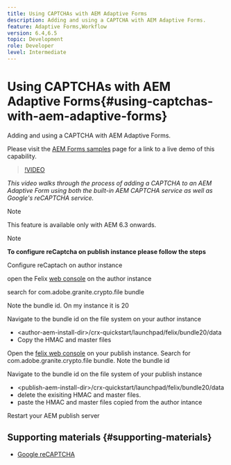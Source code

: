 ```yaml
---
title: Using CAPTCHAs with AEM Adaptive Forms
description: Adding and using a CAPTCHA with AEM Adaptive Forms.
feature: Adaptive Forms,Workflow
version: 6.4,6.5
topic: Development
role: Developer
level: Intermediate
---
```


# Using CAPTCHAs with AEM Adaptive Forms{#using-captchas-with-aem-adaptive-forms}

Adding and using a CAPTCHA with AEM Adaptive Forms.

Please visit the [AEM Forms samples](https://forms.enablementadobe.com/content/samples/samples.html?query=0#collapse1) page for a link to a live demo of this capability.

>[!VIDEO](https://video.tv.adobe.com/v/18336/?quality=9&learn=on)

*This video walks through the process of adding a CAPTCHA to an AEM Adaptive Form using both the built-in AEM CAPTCHA service as well as Google's reCAPTCHA service.*

>[!NOTE]
>
>This feature is available only with AEM 6.3 onwards.

>[!NOTE]
>
>**To configure reCaptcha on publish instance please follow the steps**
>
>Configure reCaptach on author instance
>
>open the Felix [web console](http://localhost:4502/system/console/bundles) on the author instance
>
>search for com.adobe.granite.crypto.file bundle
>
>Note the bundle id. On my instance it is 20
>
>Navigate to the bundle id on the file system on your author instance 
>
>* &lt;author-aem-install-dir&gt;/crx-quickstart/launchpad/felix/bundle20/data
>* Copy the HMAC and master files
>
>Open the [felix web console](http://localhost:4502/system/console/bundles) on your publish instance. Search for com.adobe.granite.crypto.file bundle. Note the bundle id
>
>Navigate to the bundle id on the file system of your publish instance
>
>* &lt;publish-aem-install-dir&gt;/crx-quickstart/launchpad/felix/bundle20/data
>* delete the exisiting HMAC and master files.
>* paste the HMAC and master files copied from the author intance 
>
>Restart your AEM publish server

## Supporting materials {#supporting-materials}

* [Google reCAPTCHA](https://www.google.com/recaptcha)

